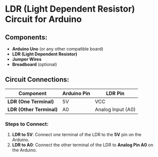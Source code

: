 # LDR (Light Dependent Resistor) Circuit for Arduino

## Components:
- **Arduino Uno** (or any other compatible board)
- **LDR (Light Dependent Resistor)**
- **Jumper Wires**
- **Breadboard** (optional)

## Circuit Connections:

| Component                    | Arduino Pin     | LDR Pin                 |
|------------------------------|-----------------|-------------------------|
| **LDR (One Terminal)**        | 5V              | VCC                     |
| **LDR (Other Terminal)**      | A0              | Analog Input (A0)       |

### Steps to Connect:
1. **LDR to 5V**: Connect one terminal of the LDR to the **5V** pin on the Arduino.
2. **LDR to A0**: Connect the other terminal of the LDR to **Analog Pin A0** on the Arduino.
